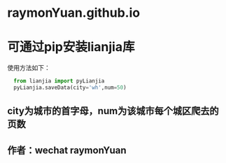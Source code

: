 # raymonYuan.github.io
# 可通过pip安装lianjia库
使用方法如下：
```python
  from lianjia import pyLianjia
  pyLianjia.saveData(city='wh',num=50)
```

## city为城市的首字母，num为该城市每个城区爬去的页数
## 作者：wechat raymonYuan
